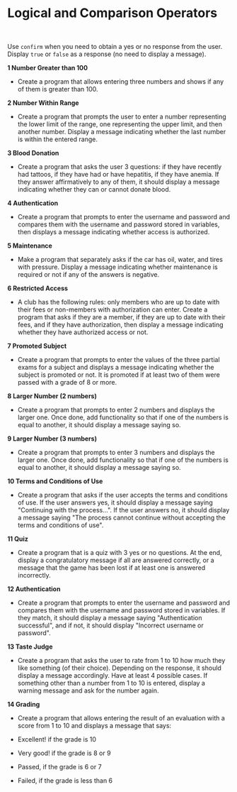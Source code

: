 # Logical and Comparison Operators
<br>

Use `confirm` when you need to obtain a yes or no response from the user. Display `true` or `false` as a response (no need to display a message).

**1 Number Greater than 100**
- Create a program that allows entering three numbers and shows if any of them is greater than 100.

**2 Number Within Range**
- Create a program that prompts the user to enter a number representing the lower limit of the range, one representing the upper limit, and then another number. Display a message indicating whether the last number is within the entered range.

**3 Blood Donation**
- Create a program that asks the user 3 questions: if they have recently had tattoos, if they have had or have hepatitis, if they have anemia. If they answer affirmatively to any of them, it should display a message indicating whether they can or cannot donate blood.

**4 Authentication**
- Create a program that prompts to enter the username and password and compares them with the username and password stored in variables, then displays a message indicating whether access is authorized.

**5 Maintenance**
- Make a program that separately asks if the car has oil, water, and tires with pressure. Display a message indicating whether maintenance is required or not if any of the answers is negative.

**6 Restricted Access**
- A club has the following rules: only members who are up to date with their fees or non-members with authorization can enter. Create a program that asks if they are a member, if they are up to date with their fees, and if they have authorization, then display a message indicating whether they have authorized access or not.

**7 Promoted Subject**
- Create a program that prompts to enter the values of the three partial exams for a subject and displays a message indicating whether the subject is promoted or not. It is promoted if at least two of them were passed with a grade of 8 or more.

**8 Larger Number (2 numbers)**
- Create a program that prompts to enter 2 numbers and displays the larger one. Once done, add functionality so that if one of the numbers is equal to another, it should display a message saying so.

**9 Larger Number (3 numbers)**
- Create a program that prompts to enter 3 numbers and displays the larger one. Once done, add functionality so that if one of the numbers is equal to another, it should display a message saying so.

**10 Terms and Conditions of Use**
- Create a program that asks if the user accepts the terms and conditions of use. If the user answers yes, it should display a message saying "Continuing with the process...". If the user answers no, it should display a message saying "The process cannot continue without accepting the terms and conditions of use".

**11 Quiz**
- Create a program that is a quiz with 3 yes or no questions. At the end, display a congratulatory message if all are answered correctly, or a message that the game has been lost if at least one is answered incorrectly.

**12 Authentication**
- Create a program that prompts to enter the username and password and compares them with the username and password stored in variables. If they match, it should display a message saying "Authentication successful", and if not, it should display "Incorrect username or password".

**13 Taste Judge**
- Create a program that asks the user to rate from 1 to 10 how much they like something (of their choice). Depending on the response, it should display a message accordingly. Have at least 4 possible cases. If something other than a number from 1 to 10 is entered, display a warning message and ask for the number again.

**14 Grading**
- Create a program that allows entering the result of an evaluation with a score from 1 to 10 and displays a message that says:

- Excellent! if the grade is 10
- Very good! if the grade is 8 or 9
- Passed, if the grade is 6 or 7
- Failed, if the grade is less than 6
